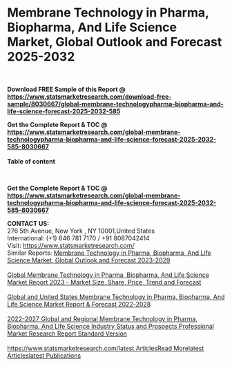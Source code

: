 <h1>Membrane Technology in Pharma, Biopharma, And Life Science Market, Global Outlook and Forecast 2025-2032</h1><br/><p><strong>Download FREE Sample of this Report @ <a href="https://www.statsmarketresearch.com/download-free-sample/8030667/global-membrane-technologypharma-biopharma-and-life-science-forecast-2025-2032-585">https://www.statsmarketresearch.com/download-free-sample/8030667/global-membrane-technologypharma-biopharma-and-life-science-forecast-2025-2032-585</a></strong></p><div><b>Get the Complete Report & TOC @ <a href="https://www.statsmarketresearch.com/global-membrane-technologypharma-biopharma-and-life-science-forecast-2025-2032-585-8030667">https://www.statsmarketresearch.com/global-membrane-technologypharma-biopharma-and-life-science-forecast-2025-2032-585-8030667</a></b></div><br><b>Table of content</b><p><br><div><b>Get the Complete Report & TOC @ <a href="https://www.statsmarketresearch.com/global-membrane-technologypharma-biopharma-and-life-science-forecast-2025-2032-585-8030667">https://www.statsmarketresearch.com/global-membrane-technologypharma-biopharma-and-life-science-forecast-2025-2032-585-8030667</a></b></div></p> <b>CONTACT US:</b><br>276 5th Avenue, New York , NY 10001,United States<br>International: (+1) 646 781 7170 / +91 8087042414<br>Visit: <a href="https://www.statsmarketresearch.com/">https://www.statsmarketresearch.com/</a><br>Similar Reports: <a href="https://www.statsmarketresearch.com/global-membrane-technologypharma-biopharma-and-life-science-forecast-2025-2032-585-8030667">Membrane Technology in Pharma, Biopharma, And Life Science Market, Global Outlook and Forecast 2023-2029</a><br/><br/><a href="https://www.statsmarketresearch.com/global-membrane-technologypharma-biopharma-and-life-science-forecast-2025-2032-585-8030667">Global Membrane Technology in Pharma, Biopharma, And Life Science Market Report 2023 - Market Size, Share, Price, Trend and Forecast</a><br/><br/><a href="https://www.statsmarketresearch.com/global-membrane-technologypharma-biopharma-and-life-science-forecast-2025-2032-585-8030667">Global and United States Membrane Technology in Pharma, Biopharma, And Life Science Market Report & Forecast 2022-2028</a><br/><br/><a href="https://www.statsmarketresearch.com/global-membrane-technologypharma-biopharma-and-life-science-forecast-2025-2032-585-8030667">2022-2027 Global and Regional Membrane Technology in Pharma, Biopharma, And Life Science Industry Status and Prospects Professional Market Research Report Standard Version</a><br/><br/><a href="https://gyeongbokgung.com">https://www.statsmarketresearch.com/</a><a href="https://hallyeomaritime.com">latest Articles</a><a href="https://jingwansa.com">Read More</a><a href=https://nguoiviet.jp/">latest Articles</a><a href="https://www.intelmarketresearch.com/">latest Publications</a>
